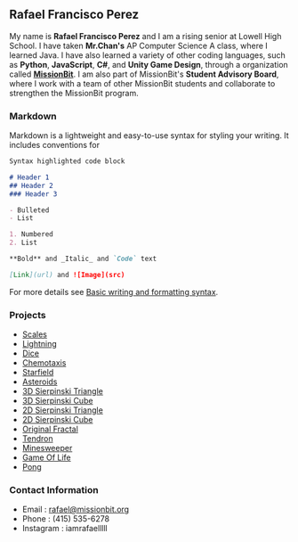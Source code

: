 ## Rafael Francisco Perez

My name is **Rafael Francisco Perez** and I am a rising senior at Lowell High School. I have taken **Mr.Chan's** AP Computer Science A class, where I learned Java. I have also learned a variety of other coding languages, such as **Python**, **JavaScript**, **C#**, and **Unity Game Design**, through a organization called [**MissionBit**](https://www.missionbit.org/). I am also part of MissionBit's **Student Advisory Board**, where I work with a team of other MissionBit students and collaborate to strengthen the MissionBit program.



### Markdown

Markdown is a lightweight and easy-to-use syntax for styling your writing. It includes conventions for

```markdown
Syntax highlighted code block

# Header 1
## Header 2
### Header 3

- Bulleted
- List

1. Numbered
2. List

**Bold** and _Italic_ and `Code` text

[Link](url) and ![Image](src)
```

For more details see [Basic writing and formatting syntax](https://docs.github.com/en/github/writing-on-github/getting-started-with-writing-and-formatting-on-github/basic-writing-and-formatting-syntax).

### Projects

- [Scales](https://iamrafaelllll.github.io/Scales/)
- [Lightning](https://iamrafaelllll.github.io/Lightning/)
- [Dice](https://iamrafaelllll.github.io/Dice/)
- [Chemotaxis](https://iamrafaelllll.github.io/Chemotaxis/)
- [Starfield](https://iamrafaelllll.github.io/Starfield/)
- [Asteroids](https://iamrafaelllll.github.io/AsteroidsGame/)
- [3D Sierpinski Triangle](https://iamrafaelllll.github.io/3DSierpinskiPyramid/)
- [3D Sierpinski Cube](https://iamrafaelllll.github.io/3DSierpinskiCube/)
- [2D Sierpinski Triangle](https://iamrafaelllll.github.io/2DSierpinskiTriangle/)
- [2D Sierpinski Cube](https://iamrafaelllll.github.io/2DSierpinskiCarpet/)
- [Original Fractal](https://iamrafaelllll.github.io/OriginalFractal/)
- [Tendron](https://iamrafaelllll.github.io/Tendron/)
- [Minesweeper](https://iamrafaelllll.github.io/Minesweeper/)
- [Game Of Life](https://iamrafaelllll.github.io/GameOfLife/)
- [Pong](https://iamrafaelllll.github.io/MissionBitJavaWorkshopPong/)
### Contact Information

 - Email : rafael@missionbit.org
 - Phone : (415) 535-6278
 - Instagram : iamrafaelllll
